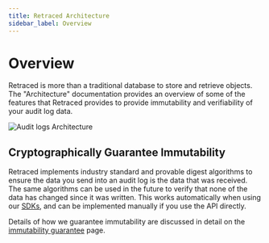 ```yaml
---
title: Retraced Architecture
sidebar_label: Overview
---
```


# Overview

Retraced is more than a traditional database to store and retrieve objects. The "Architecture" documentation provides an overview of some of the features that Retraced provides to provide immutability and verifiability of your audit log data.

![Audit logs Architecture](/img/audit-logs/audit-logs-architecture.png)

## Cryptographically Guarantee Immutability

Retraced implements industry standard and provable digest algorithms to ensure the data you send into an audit log is the data that was received. The same algorithms can be used in the future to verify that none of the data has changed since it was written. This works automatically when using our [SDKs](/docs/retraced/sdks/available-sdks), and can be implemented manually if you use the API directly.

Details of how we guarantee immutability are discussed in detail on the [immutability guarantee](/docs/retraced/architecture/immutability-guarantee) page.
